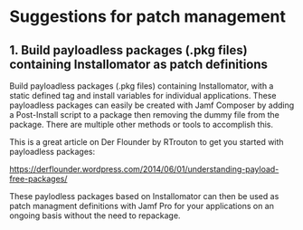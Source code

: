 # Suggestions for patch management

## 1. Build payloadless packages (.pkg files) containing Installomator as patch definitions

Build payloadless packages (.pkg files) containing Installomator, with a static defined tag and install variables for individual applications. 
These payloadless packages can easily be created with Jamf Composer by adding a Post-Install script to a package then removing the dummy file from the package. There are multiple other methods or tools to accomplish this.

This is a great article on Der Flounder by RTrouton to get you started with payloadless packages:

https://derflounder.wordpress.com/2014/06/01/understanding-payload-free-packages/

These paylodless packages based on Installomator can then be used as patch managment definitions with Jamf Pro for your applications on an ongoing basis without the need to repackage.
